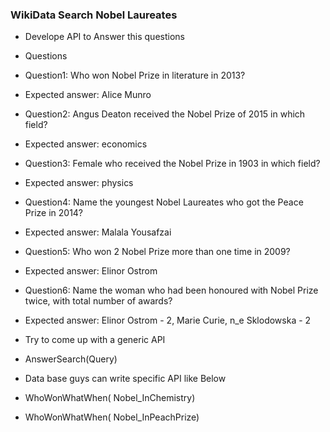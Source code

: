 ### WikiData Search Nobel Laureates

- Develope API to Answer this questions

- Questions

- Question1: Who won Nobel Prize in literature in 2013?

- Expected answer: Alice Munro

- Question2: Angus Deaton received the Nobel Prize of 2015 in which field?

- Expected answer: economics

- Question3: Female who received the Nobel Prize in 1903 in which field?

- Expected answer: physics

- Question4: Name the youngest Nobel Laureates who got the Peace Prize in 2014?

- Expected answer: Malala Yousafzai

- Question5: Who won 2 Nobel Prize more than one time in 2009?

- Expected answer: Elinor Ostrom

- Question6: Name the woman who had been honoured with Nobel Prize twice, with total number of awards?

- Expected answer: Elinor Ostrom - 2, Marie Curie, n_e Sklodowska - 2

- Try to come up with a generic API

- AnswerSearch(Query)

- Data base guys can write specific API like Below

- WhoWonWhatWhen( Nobel_InChemistry)

- WhoWonWhatWhen( Nobel_InPeachPrize)
